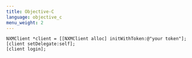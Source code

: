 ```yaml
---
title: Objective-C
language: objective_c
menu_weight: 2
---
```


```objective_c
NXMClient *client = [[NXMClient alloc] initWithToken:@"your token"];
[client setDelegate:self];
[client login];
```
